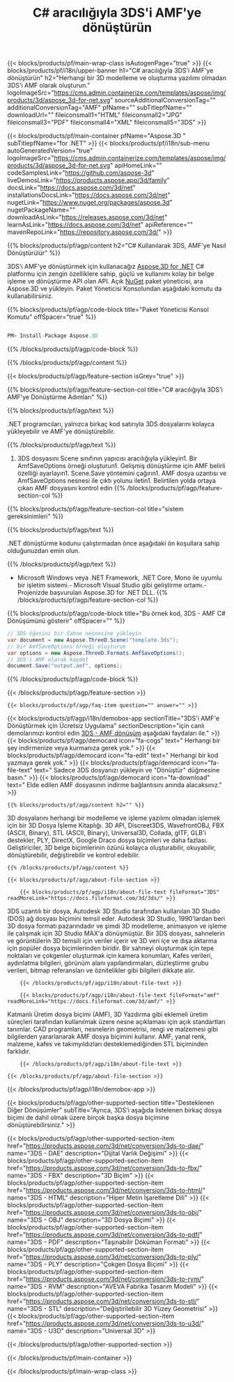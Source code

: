 ﻿---
title: C# aracılığıyla 3DS'i AMF'ye dönüştürün 
weight: 1090
url: /tr/net/conversion/3ds-to-amf/ 
description: 3DS - AMF C# dönüşümü için örnek kod. VB.NET, Asp.NET veya herhangi bir .NET tabanlı uygulama içinde toplu 3DS dosyaları AMF dönüştürme için API örnek kodunu kullanın.
---
{{< blocks/products/pf/main-wrap-class isAutogenPage="true" >}}
{{< blocks/products/pf/i18n/upper-banner h1="C# aracılığıyla 3DS\'i AMF\'ye dönüştürün" h2="Herhangi bir 3D modelleme ve oluşturma yazılımı olmadan 3DS\'i AMF olarak oluşturun." logoImageSrc="https://cms.admin.containerize.com/templates/aspose/img/products/3d/aspose_3d-for-net.svg" sourceAdditionalConversionTag="" additionalConversionTag="AMF" pfName="" subTitlepfName="" downloadUrl="" fileiconsmall1="HTML" fileiconsmall2="JPG" fileiconsmall3="PDF" fileiconsmall4="XML" fileiconsmall5="3DS" >}}

{{< blocks/products/pf/main-container pfName="Aspose.3D " subTitlepfName="for .NET" >}}
{{< blocks/products/pf/i18n/sub-menu autoGeneratedVersion="true" logoImageSrc="https://cms.admin.containerize.com/templates/aspose/img/products/3d/aspose_3d-for-net.svg" apiHomeLink="" codeSamplesLink="https://github.com/aspose-3d" liveDemosLink="https://products.aspose.app/3d/family" docsLink="https://docs.aspose.com/3d/net" installationsDocsLink="https://docs.aspose.com/3d/net" nugetLink="https://www.nuget.org/packages/aspose.3d" nugetPackageName="" downloadAsLink="https://releases.aspose.com/3d/net" learnAsLink="https://docs.aspose.com/3d/net" apiReference="" mavenRepoLink="https://repository.aspose.com/3d/" >}}

{{% blocks/products/pf/agp/content h2="C# Kullanılarak 3DS, AMF\'ye Nasıl Dönüştürülür" %}}

 3DS'i AMF'ye dönüştürmek için kullanacağız
 [Aspose.3D for .NET](https://products.aspose.com/3d/net) 
 C# platformu için zengin özelliklere sahip, güçlü ve kullanımı kolay bir belge işleme ve dönüştürme API olan API. Açık
 [NuGet](https://www.nuget.org/packages/aspose.3d) 
 paket yöneticisi, ara
 Aspose.3D 
 ve yükleyin. Paket Yöneticisi Konsolundan aşağıdaki komutu da kullanabilirsiniz.

{{% blocks/products/pf/agp/code-block title="Paket Yöneticisi Konsol Komutu" offSpacer="true" %}}

```cs

PM> Install-Package Aspose.3D


```

{{% /blocks/products/pf/agp/code-block %}}

{{% /blocks/products/pf/agp/content %}}

{{< blocks/products/pf/agp/feature-section isGrey="true" >}}

{{% blocks/products/pf/agp/feature-section-col title="C# aracılığıyla 3DS\'i AMF\'ye Dönüştürme Adımları" %}}

{{% blocks/products/pf/agp/text %}}

 .NET programcıları, yalnızca birkaç kod satırıyla 3DS dosyalarını kolayca yükleyebilir ve AMF'ye dönüştürebilir.

{{% /blocks/products/pf/agp/text %}}

1. 3DS dosyasını Scene sınıfının yapıcısı aracılığıyla yükleyin1. Bir AmfSaveOptions örneği oluşturun1. Gelişmiş dönüştürme için AMF belirli özelliği ayarlayın1. Scene.Save yöntemini çağırın1. AMF dosya uzantısı ve AmfSaveOptions nesnesi ile çıktı yolunu iletin1. Belirtilen yolda ortaya çıkan AMF dosyasını kontrol edin
{{% /blocks/products/pf/agp/feature-section-col %}}

{{% blocks/products/pf/agp/feature-section-col title="sistem gereksinimleri" %}}

{{% blocks/products/pf/agp/text %}}

 .NET dönüştürme kodunu çalıştırmadan önce aşağıdaki ön koşullara sahip olduğunuzdan emin olun.

{{% /blocks/products/pf/agp/text %}}

- Microsoft Windows veya .NET Framework, .NET Core, Mono ile uyumlu bir işletim sistemi.- Microsoft Visual Studio gibi geliştirme ortamı.- Projenizde başvurulan Aspose.3D for .NET DLL.
{{% /blocks/products/pf/agp/feature-section-col %}}

{{% blocks/products/pf/agp/code-block title="Bu örnek kod, 3DS - AMF C# Dönüşümünü gösterir" offSpacer="" %}}

```cs
// 3DS öğesini bir Sahne nesnesine yükleyin 
var document = new Aspose.ThreeD.Scene("template.3ds");
// bir AmfSaveOptions örneği oluşturun 
var options = new Aspose.ThreeD.Formats.AmfSaveOptions();
// 3DS'i AMF olarak kaydet 
document.Save("output.amf", options); 


```

{{% /blocks/products/pf/agp/code-block %}}

{{< /blocks/products/pf/agp/feature-section >}}

    {{< blocks/products/pf/agp/faq-item question="" answer="" >}}
 

<!-- aboutfile Starts -->

{{< blocks/products/pf/agp/i18n/demobox-app sectionTitle="3DS\'i AMF\'e Dönüştürmek için Ücretsiz Uygulama" sectionDescription="için canlı demolarımızı kontrol edin [3DS - AMF dönüşüm](https://products.aspose.app/3d/conversion/3ds-to-amf) aşağıdaki faydaları ile." >}}
        {{< blocks/products/pf/agp/democard icon="fa-cogs" text=" Herhangi bir şey indirmenize veya kurmanıza gerek yok." >}}
        {{< blocks/products/pf/agp/democard icon="fa-edit" text=" Herhangi bir kod yazmaya gerek yok." >}}
        {{< blocks/products/pf/agp/democard icon="fa-file-text" text=" Sadece 3DS dosyanızı yükleyin ve \"Dönüştür\" düğmesine basın." >}}
        {{< blocks/products/pf/agp/democard icon="fa-download" text=" Elde edilen AMF dosyasının indirme bağlantısını anında alacaksınız." >}}

    {{% blocks/products/pf/agp/content h2="" %}}

 3D dosyalarını herhangi bir modelleme ve işleme yazılımı olmadan işlemek için bir 3D Dosya İşleme Kitaplığı. 3D API, Discreet3DS, WavefrontOBJ, FBX (ASCII, Binary), STL (ASCII, Binary), Universal3D, Collada, glTF, GLB'i destekler, PLY, DirectX, Google Draco dosya biçimleri ve daha fazlası. Geliştiriciler, 3D belge biçimlerinin özünü kolayca oluşturabilir, okuyabilir, dönüştürebilir, değiştirebilir ve kontrol edebilir.



    {{% /blocks/products/pf/agp/content %}}

    {{< blocks/products/pf/agp/about-file-section >}}

        {{< blocks/products/pf/agp/i18n/about-file-text fileFormat="3DS" readMoreLink="https://docs.fileformat.com/3d/3ds/" >}}
3DS uzantılı bir dosya, Autodesk 3D Studio tarafından kullanılan 3D Studio (DOS) ağ dosyası biçimini temsil eder. Autodesk 3D Studio, 1990'lardan beri 3D dosya formatı pazarındadır ve şimdi 3D modelleme, animasyon ve işleme ile çalışmak için 3D Studio MAX'a dönüşmüştür. Bir 3DS dosyası, sahnelerin ve görüntülerin 3D temsili için veriler içerir ve 3D veri içe ve dışa aktarma için popüler dosya biçimlerinden biridir. Bir sahneyi oluşturmak için tepe noktaları ve çokgenler oluşturmak için kamera konumları, Kafes verileri, aydınlatma bilgileri, görünüm alanı yapılandırmaları, düzleştirme grubu verileri, bitmap referansları ve öznitelikler gibi bilgileri dikkate alır.

        {{< /blocks/products/pf/agp/i18n/about-file-text >}}

        {{< blocks/products/pf/agp/i18n/about-file-text fileFormat="amf" readMoreLink="https://docs.fileformat.com/3d/amf/" >}}
Katmanlı Üretim dosya biçimi (AMF), 3D Yazdırma gibi eklemeli üretim süreçleri tarafından kullanılmak üzere nesne açıklaması için açık standartları tanımlar. CAD programları, nesnelerin geometrisi, rengi ve malzemesi gibi bilgilerden yararlanarak AMF dosya biçimini kullanır. AMF, yanal renk, malzeme, kafes ve takımyıldızları desteklemediğinden STL biçiminden farklıdır.

        {{< /blocks/products/pf/agp/i18n/about-file-text >}}

    {{< /blocks/products/pf/agp/about-file-section >}}

{{< /blocks/products/pf/agp/i18n/demobox-app >}}

<!-- aboutfile Ends -->

{{< blocks/products/pf/agp/other-supported-section title="Desteklenen Diğer Dönüşümler" subTitle="Ayrıca, 3DS\'i aşağıda listelenen birkaç dosya biçimi de dahil olmak üzere birçok başka dosya biçimine dönüştürebilirsiniz." >}}

{{< blocks/products/pf/agp/other-supported-section-item href="https://products.aspose.com/3d/net/conversion/3ds-to-dae/" name="3DS - DAE" description="Dijital Varlık Değişimi" >}}
{{< blocks/products/pf/agp/other-supported-section-item href="https://products.aspose.com/3d/net/conversion/3ds-to-fbx/" name="3DS - FBX" description="3D Biçim" >}}
{{< blocks/products/pf/agp/other-supported-section-item href="https://products.aspose.com/3d/net/conversion/3ds-to-html/" name="3DS - HTML" description="Hiper Metin İşaretleme Dili" >}}
{{< blocks/products/pf/agp/other-supported-section-item href="https://products.aspose.com/3d/net/conversion/3ds-to-obj/" name="3DS - OBJ" description="3D Dosya Biçimi" >}}
{{< blocks/products/pf/agp/other-supported-section-item href="https://products.aspose.com/3d/net/conversion/3ds-to-pdf/" name="3DS - PDF" description="Taşınabilir Döküman Formatı" >}}
{{< blocks/products/pf/agp/other-supported-section-item href="https://products.aspose.com/3d/net/conversion/3ds-to-ply/" name="3DS - PLY" description="Çokgen Dosya Biçimi" >}}
{{< blocks/products/pf/agp/other-supported-section-item href="https://products.aspose.com/3d/net/conversion/3ds-to-rvm/" name="3DS - RVM" description="AVEVA Fabrika Tasarım Modeli" >}}
{{< blocks/products/pf/agp/other-supported-section-item href="https://products.aspose.com/3d/net/conversion/3ds-to-stl/" name="3DS - STL" description="Değiştirilebilir 3D Yüzey Geometrisi" >}}
{{< blocks/products/pf/agp/other-supported-section-item href="https://products.aspose.com/3d/net/conversion/3ds-to-u3d/" name="3DS - U3D" description="Universal 3D" >}}

{{< /blocks/products/pf/agp/other-supported-section >}}

{{< /blocks/products/pf/main-container >}}
    
{{< /blocks/products/pf/main-wrap-class >}}